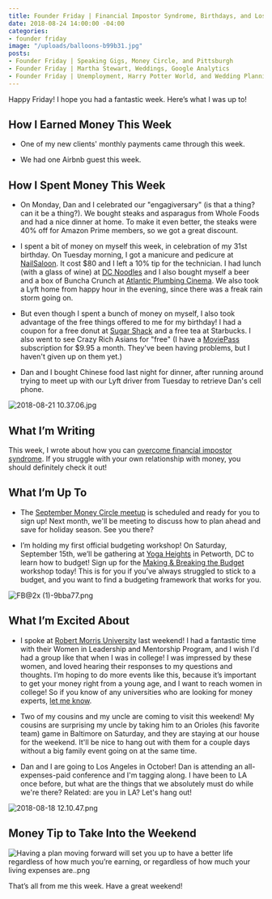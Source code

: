 ```yaml
---
title: Founder Friday | Financial Impostor Syndrome, Birthdays, and Los Angeles
date: 2018-08-24 14:00:00 -04:00
categories:
- founder friday
image: "/uploads/balloons-b99b31.jpg"
posts:
- Founder Friday | Speaking Gigs, Money Circle, and Pittsburgh
- Founder Friday | Martha Stewart, Weddings, Google Analytics
- Founder Friday | Unemployment, Harry Potter World, and Wedding Planning
---
```


Happy Friday! I hope you had a fantastic week. Here’s what I was up to!

## **How I Earned Money This Week**

* One of my new clients' monthly payments came through this week.

* We had one Airbnb guest this week.

## **How I Spent Money This Week**

* On Monday, Dan and I celebrated our "engagiversary" (is that a thing? can it be a thing?). We bought steaks and asparagus from Whole Foods and had a nice dinner at home. To make it even better, the steaks were 40% off for Amazon Prime members, so we got a great discount.

* I spent a bit of money on myself this week, in celebration of my 31st birthday. On Tuesday morning, I got a manicure and pedicure at [NailSaloon](https://www.thenailsaloon.com/). It cost $80 and I left a 10% tip for the technician. I had lunch (with a glass of wine) at [DC Noodles](http://dcnoodles.com/) and I also bought myself a beer and a box of Buncha Crunch at [Atlantic Plumbing Cinema](https://www.landmarktheatres.com/washington-d-c/atlantic-plumbing-cinema). We also took a Lyft home from happy hour in the evening, since there was a freak rain storm going on.

* But even though I spent a bunch of money on myself, I also took advantage of the free things offered to me for my birthday! I had a coupon for a free donut at [Sugar Shack](http://www.sugarshackdonuts.com/) and a free tea at Starbucks. I also went to see Crazy Rich Asians for "free" (I have a [MoviePass](https://www.moviepass.com/) subscription for $9.95 a month. They've been having problems, but I haven't given up on them yet.)

* Dan and I bought Chinese food last night for dinner, after running around trying to meet up with our Lyft driver from Tuesday to retrieve Dan's cell phone. 

![2018-08-21 10.37.06.jpg](/uploads/2018-08-21%2010.37.06.jpg)

## **What I’m Writing**

This week, I wrote about how you can [overcome financial impostor syndrome](https://www.maggiegermano.com/blog/how-to-overcome-financial-impostor-syndrome/). If you struggle with your own relationship with money, you should definitely check it out!

## **What I’m Up To**

* The [September Money Circle meetup](https://www.maggiegermano.com/events/starting-early-planning-and-saving-for-holiday-spending/) is scheduled and ready for you to sign up! Next month, we'll be meeting to discuss how to plan ahead and save for holiday season. See you there?

* I’m holding my first official budgeting workshop! On Saturday, September 15th, we’ll be gathering at [Yoga Heights](https://yogaheightsdc.com/) in Petworth, DC to learn how to budget! Sign up for the [Making & Breaking the Budget](https://www.eventbrite.com/e/making-breaking-the-budget-workshop-tickets-48317128833) workshop today! This is for you if you’ve always struggled to stick to a budget, and you want to find a budgeting framework that works for you.

![FB@2x (1)-9bba77.png](https://www.maggiegermano.com/uploads/FB@2x%20(1)-9bba77.png)

## **What I’m Excited About**

* I spoke at [Robert Morris University](https://www.rmu.edu/) last weekend! I had a fantastic time with their Women in Leadership and Mentorship Program, and I wish I'd had a group like that when I was in college! I was impressed by these women, and loved hearing their responses to my questions and thoughts. I’m hoping to do more events like this, because it’s important to get your money right from a young age, and I want to reach women in college! So if you know of any universities who are looking for money experts, [let me know](mailto:boss@maggiegermano.com).

* Two of my cousins and my uncle are coming to visit this weekend! My cousins are surprising my uncle by taking him to an Orioles (his favorite team) game in Baltimore on Saturday, and they are staying at our house for the weekend. It'll be nice to hang out with them for a couple days without a big family event going on at the same time.

* Dan and I are going to Los Angeles in October! Dan is attending an all-expenses-paid conference and I'm tagging along. I have been to LA once before, but what are the things that we absolutely must do while we're there? Related: are you in LA? Let's hang out!

![2018-08-18 12.10.47.png](/uploads/2018-08-18%2012.10.47.png)

## **Money Tip to Take Into the Weekend**

![Having a plan moving forward will set you up to have a better life regardless of how much you’re earning, or regardless of how much your living expenses are..png](/uploads/Having%20a%20plan%20moving%20forward%20will%20set%20you%20up%20to%20have%20a%20better%20life%20regardless%20of%20how%20much%20you%E2%80%99re%20earning,%20or%20regardless%20of%20how%20much%20your%20living%20expenses%20are..png)

That’s all from me this week. Have a great weekend!